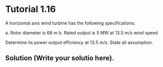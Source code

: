 # Tutorial 1.16

A horizontal axis wind turbine has the following specifications:

a. Rotor diameter is 68 m
b. Rated output is 5 MW at 13.5 m/s wind speed

Determine its power output efficiency at 13.5 m/s.  State all assumption.

## Solution (Write your solutio here).
